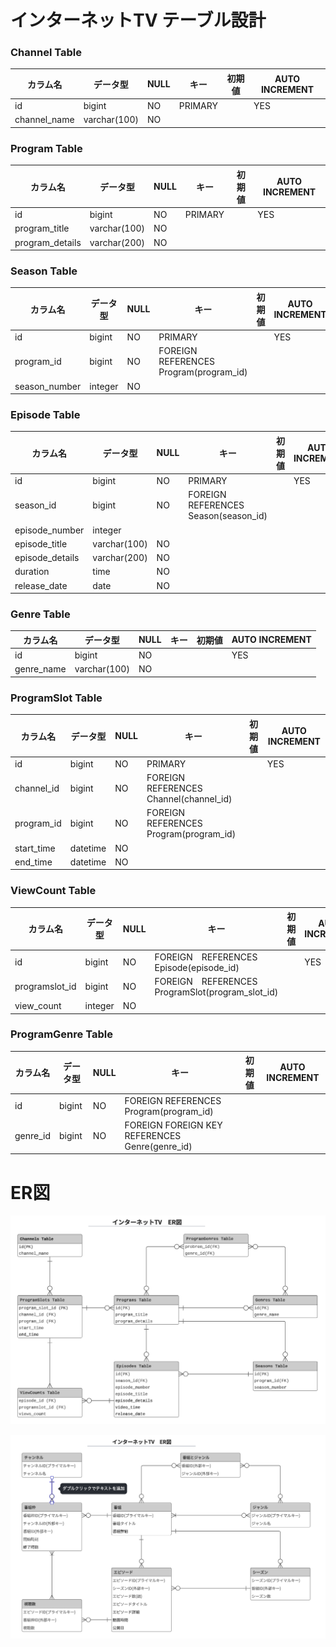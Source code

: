 # インターネットTV テーブル設計

### Channel Table					
| カラム名     | データ型     | NULL | キー    | 初期値 | AUTO INCREMENT | 
| ------------ | ------------ | ---- | ------- | ------ | -------------- | 
| id           | bigint       | NO   | PRIMARY |        | YES            | 
| channel_name | varchar(100) | NO   |         |        |                | 

### Program Table
| カラム名        | データ型     | NULL | キー    | 初期値 | AUTO INCREMENT | 
| --------------- | ------------ | ---- | ------- | ------ | -------------- | 
| id              | bigint       | NO   | PRIMARY |        | YES            | 
| program_title   | varchar(100) | NO   |         |        |                | 
| program_details | varchar(200) | NO   |         |        |                | 

### Season Table
| カラム名      | データ型 | NULL | キー                                      | 初期値 | AUTO INCREMENT | 
| ------------- | -------- | ---- | ----------------------------------------- | ------ | -------------- | 
| id            | bigint   | NO   | PRIMARY                                   |        | YES            | 
| program_id    | bigint   | NO   | FOREIGN    REFERENCES Program(program_id) |        |                | 
| season_number | integer  | NO   |                                           |        |                | 

### Episode Table

| カラム名        | データ型     | NULL | キー                                  | 初期値 | AUTO INCREMENT | 
| --------------- | ------------ | ---- | ------------------------------------- | ------ | -------------- | 
| id              | bigint       | NO   | PRIMARY                               |        | YES            | 
| season_id       | bigint       | NO   | FOREIGN REFERENCES Season(season_id) |        |                | 
| episode_number  | integer      |      |                                       |        |                | 
| episode_title   | varchar(100) | NO   |                                       |        |                | 
| episode_details | varchar(200) | NO   |                                       |        |                | 
| duration        | time         | NO   |                                       |        |                | 
| release_date    | date         | NO   |                                       |        |                | 

###  Genre Table
| カラム名   | データ型     | NULL | キー | 初期値 | AUTO INCREMENT | 
| ---------- | ------------ | ---- | ---- | ------ | -------------- | 
| id         | bigint       | NO   |      |        | YES            | 
| genre_name | varchar(100) | NO   |      |        |                | 

### ProgramSlot Table
| カラム名   | データ型 | NULL | キー                                    | 初期値 | AUTO INCREMENT | 
| ---------- | -------- | ---- | --------------------------------------- | ------ | -------------- | 
| id         | bigint   | NO   | PRIMARY                                 |        | YES            | 
| channel_id | bigint   | NO   | FOREIGN REFERENCES Channel(channel_id) |        |                | 
| program_id | bigint   | NO   | FOREIGN REFERENCES Program(program_id) |        |                | 
| start_time | datetime | NO   |                                         |        |                | 
| end_time   | datetime | NO   |                                         |        |                | 

### ViewCount Table
| カラム名       | データ型 | NULL | キー                                             | 初期値 | AUTO INCREMENT | 
| -------------- | -------- | ---- | ------------------------------------------------ | ------ | -------------- | 
| id             | bigint   | NO   | FOREIGN　REFERENCES Episode(episode_id)          |        | YES            | 
| programslot_id | bigint   | NO   | FOREIGN　REFERENCES ProgramSlot(program_slot_id) |        |                | 
| view_count     | integer  | NO   |                                                  |        |                | 

### ProgramGenre Table
| カラム名 | データ型 | NULL | キー                                            | 初期値 | AUTO INCREMENT | 
| -------- | -------- | ---- | ----------------------------------------------- | ------ | -------------- | 
| id       | bigint   | NO   | FOREIGN REFERENCES Program(program_id)         |        |                | 
| genre_id | bigint   | NO   | FOREIGN FOREIGN KEY REFERENCES Genre(genre_id) |        |                | 

# ER図

![Alt text](ER_en.png)


![Alt text](ER_jp.png)

